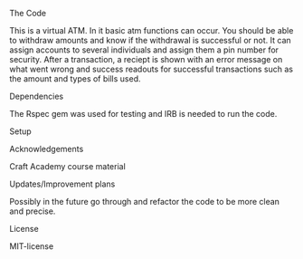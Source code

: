 The Code

This is a virtual ATM.
In it basic atm functions can occur.
You should be able to withdraw amounts and know if the withdrawal is successful or not. It can assign accounts to several individuals and assign them a pin number for security. After a transaction, a reciept is shown with an error message on what went wrong and success readouts for successful transactions such as the amount and types of bills used.


Dependencies

The Rspec gem was used for testing and IRB is needed to run the code.

Setup


Acknowledgements

Craft Academy course material 

Updates/Improvement plans

Possibly in the future go through and refactor the code to be more clean and precise.

License

MIT-license
